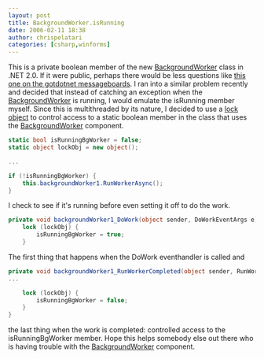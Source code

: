 ```yaml
---
layout: post
title: BackgroundWorker.isRunning
date: 2006-02-11 18:38
author: chrispelatari
categories: [csharp,winforms]
---
```


This is a private boolean member of the new [BackgroundWorker](http://msdn2.microsoft.com/en-us/library/system.componentmodel.backgroundworker.aspx) class in .NET 2.0. If it were public, perhaps there would be less questions
like [this one on the gotdotnet messageboards](http://www.gotdotnet.com/Community/MessageBoard/Thread.aspx?id=359244). I ran into a similar problem recently
and decided that instead of catching an exception when the [BackgroundWorker](http://msdn2.microsoft.com/en-us/library/system.componentmodel.backgroundworker.aspx) is running, I would emulate the isRunning member myself.
Since this is multithreaded by its nature, I decided to use a [lock object](http://www.mono-project.com/Coding_Guidelines#Locking_and_Threading) to control access to a static boolean member in the class that uses
the [BackgroundWorker](http://msdn2.microsoft.com/en-us/library/system.componentmodel.backgroundworker.aspx) component.

```csharp
static bool isRunningBgWorker = false;
static object lockObj = new object();

...

if (!isRunningBgWorker) {
	this.backgroundWorker1.RunWorkerAsync();
}
```

I check to see if it's running before even setting it off to do the work.

```csharp
private void backgroundWorker1_DoWork(object sender, DoWorkEventArgs e) {
	lock (lockObj) {
		isRunningBgWorker = true;
	}
```

The first thing that happens when the DoWork eventhandler is called and

```csharp
private void backgroundWorker1_RunWorkerCompleted(object sender, RunWorkerCompletedEventArgs e) {
...

	lock (lockObj) {
		isRunningBgWorker = false;
	}
}
```

the last thing when the work is completed: controlled access to the
isRunningBgWorker member. Hope this helps somebody else out there who is having
trouble with the [BackgroundWorker](http://msdn2.microsoft.com/en-us/library/system.componentmodel.backgroundworker.aspx) component.
